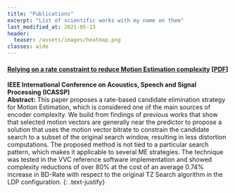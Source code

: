 ```yaml
---
title: "Publications"
excerpt: "List of scientific works with my name on them"
last_modified_at: 2021-05-13
header:
  teaser: /assets/images/heatmap.png
classes: wide
---
```


#### [Relying on a rate constraint to reduce Motion Estimation complexity](https://doi.org/10.1109/ICASSP39728.2021.9414799) [[PDF](https://arxiv.org/pdf/2102.09656.pdf)]
**IEEE International Conference on Acoustics, Speech and Signal Processing (ICASSP)**<br>
**Abstract:** This paper proposes a rate-based candidate elimination strategy for Motion Estimation, which is considered one of the main sources of encoder complexity. We build from findings of previous works that show that selected motion vectors are generally near the predictor to propose a solution that uses the motion vector bitrate to constrain the candidate search to a subset of the original search window, resulting in less distortion computations. The proposed method is not tied to a particular search pattern, which makes it applicable to several ME strategies. The technique was tested in the VVC reference software implementation and showed complexity reductions of over 80% at the cost of an average 0.74% increase in BD-Rate with respect to the original TZ Search algorithm in the LDP configuration.
{: .text-justify}

